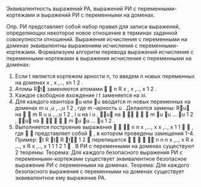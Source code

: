 Эквивалентность выражений РА, выражений РИ с переменными-кортежами и
выражений РИ с переменными на доменах.


Опр. РИ представляет собой набор правил для записи выражений, определяющих
некоторое новое отношение в терминах заданной совокупности отношений.
Выражения исчисления с переменными на доменах эквивалентны выражениям
исчисления с переменными-кортежами. Формализуем алгоритм перевода выражений
исчисления с переменными-кортежами в выражения исчисления с переменными на
доменах:
1. Если t является кортежем арности n, то введем n новых переменных на доменах
x , x ,.., xn 1 2 .
2. Атомы Rt заменяются атомами   n R x , x ,.., x 1 2 .
3. Каждое свободное вхождение i t заменяется на xi.
4. Для каждого квантора u или u вводится m новых переменных на доменах m u ,u ,..,u 1 2 ,
где m –арность u . Делаются замены:
Ru на   m R u u ,..,u 1 2 ,
i u на i u ,
u на      m u u ... u 1 2 ,
u на      m u u ... u 1 2 .
5. Выполняется построение выражения    n n x ,..., x x ,.., x 1 1   , где   представляет собой  , в
котором проведены замещения 1-4.
Пример: t R t R t 1 2  перепишется      n n n x ,.., x R x ,.., x R x ,.., x 1 1 1 2 1  .
В РИ с переменными на доменах существуют 2 теоремы:
Теорема: Для каждого безопасного выражения РИ с переменными-кортежами
существует эквивалентное безопасное выражение РИ с переменными на доменах.
Теорема: Для каждого безопасного выражения с переменными на доменах существует
эквивалентное ему выражение РА.


